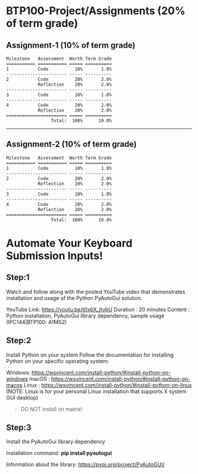# BTP100-Project/Assignments (20% of term grade)

## Assignment-1 (10% of term grade)
```
Milestone   Assessment  Worth Term Grade
=========== =========== ===== ==========
1           Code          10%       1.0%
----------------------- ----- ----------
2           Code          20%       2.0%
            Reflection    20%       2.0%
----------------------- ----- ----------
3           Code          10%       1.0%
----------------------- ----- ----------
4           Code          20%       2.0%
            Reflection    20%       2.0%
======================= ===== ==========
                 Total:  100%      10.0%
```
****
## Assignment-2 (10% of term grade)
```
Milestone   Assessment  Worth Term Grade
=========== =========== ===== ==========
1           Code          10%       1.0%
----------------------- ----- ----------
2           Code          20%       2.0%
            Reflection    20%       2.0%
----------------------- ----- ----------
3           Code          10%       1.0%
----------------------- ----- ----------
4           Code          20%       2.0%
            Reflection    20%       2.0%
======================= ===== ==========
                 Total:  100%      10.0%
```

# Automate Your Keyboard Submission Inputs!

## Step:1
Watch and follow along with the posted YouTube video that demonstrates installation and usage of the Python PyAutoGui solution.

YouTube Link: https://youtu.be/t0xbX_ltvbU
Duration    : 20 minutes
Content     : Python installation, PyAutoGui library dependency, sample usage (IPC144|BTP100: A1MS2)

## Step:2

Install Python on your system
Follow the documentation for installing Python on your specific operating system:

Windows: https://wsvincent.com/install-python/#install-python-on-windows
macOS  : https://wsvincent.com/install-python/#install-python-on-macos
Linux  : https://wsvincent.com/install-python/#install-python-on-linux
 (NOTE: Linux is for your personal Linux installation that supports X system GUI desktop)

> DO NOT install on matrix!

## Step:3

Install the PyAutoGui library dependency

Installation command: **pip install pyautogui**

Information about the library: https://pypi.org/project/PyAutoGUI/

